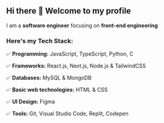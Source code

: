 ## Hi there 👋 Welcome to my profile

I am a **software engineer** focusing on **front-end engineering**

### Here's my Tech Stack:

✅ **Programming:** JavaScript, TypeScript, Python, C

✅ **Frameworks:** React.js, Next.js, Node.js & TailwindCSS

✅ **Databases:** MySQL & MongoDB

✅ **Basic web technologies:** HTML & CSS

✅ **UI Design:** Figma

✅ **Tools:** Git, Visual Studio Code, Replit, Codepen





<!--

**brian-masaki/brian-masaki** is a ✨ _special_ ✨ repository because its `README.md` (this file) appears on your GitHub profile.

Here are some ideas to get you started:

- 🔭 I’m currently working on ...
- 🌱 I’m currently learning ...
- 👯 I’m looking to collaborate on ...
- 🤔 I’m looking for help with ...
- 💬 Ask me about ...
- 📫 How to reach me: ...
- 😄 Pronouns: ...
- ⚡ Fun fact: ...

-->
